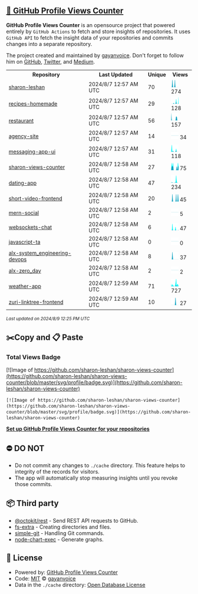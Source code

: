 ## [🚀 GitHub Profile Views Counter](https://github.com/gayanvoice/github-profile-views-counter)
**GitHub Profile Views Counter** is an opensource project that powered entirely by  `GitHub Actions` to fetch and store insights of repositories.
It uses `GitHub API` to fetch the insight data of your repositories and commits changes into a separate repository.

The project created and maintained by [gayanvoice](https://github.com/gayanvoice). Don't forget to follow him on [GitHub](https://github.com/gayanvoice), [Twitter](https://twitter.com/gayanvoice), and [Medium](https://gayanvoice.medium.com/).

<table>
	<tr>
		<th>
			Repository
		</th>
		<th>
			Last Updated
		</th>
		<th>
			Unique
		</th>
		<th>
			Views
		</th>
	</tr>
	<tr>
		<td>
			<a href="https://github.com/sharon-leshan/sharon-views-counter/tree/master/readme/418481793/year.md">
				sharon-leshan
			</a>
		</td>
		<td>
			2024/8/7 12:57 AM UTC
		</td>
		<td>
			70
		</td>
		<td>
			<img alt="Response time graph" src="https://github.com/sharon-leshan/sharon-views-counter/raw/master/graph/418481793/small/year.png" height="20"> 274
		</td>
	</tr>
	<tr>
		<td>
			<a href="https://github.com/sharon-leshan/sharon-views-counter/tree/master/readme/432713929/year.md">
				recipes-homemade
			</a>
		</td>
		<td>
			2024/8/7 12:57 AM UTC
		</td>
		<td>
			29
		</td>
		<td>
			<img alt="Response time graph" src="https://github.com/sharon-leshan/sharon-views-counter/raw/master/graph/432713929/small/year.png" height="20"> 128
		</td>
	</tr>
	<tr>
		<td>
			<a href="https://github.com/sharon-leshan/sharon-views-counter/tree/master/readme/430830007/year.md">
				restaurant
			</a>
		</td>
		<td>
			2024/8/7 12:57 AM UTC
		</td>
		<td>
			56
		</td>
		<td>
			<img alt="Response time graph" src="https://github.com/sharon-leshan/sharon-views-counter/raw/master/graph/430830007/small/year.png" height="20"> 157
		</td>
	</tr>
	<tr>
		<td>
			<a href="https://github.com/sharon-leshan/sharon-views-counter/tree/master/readme/420011260/year.md">
				agency-site
			</a>
		</td>
		<td>
			2024/8/7 12:57 AM UTC
		</td>
		<td>
			14
		</td>
		<td>
			<img alt="Response time graph" src="https://github.com/sharon-leshan/sharon-views-counter/raw/master/graph/420011260/small/year.png" height="20"> 34
		</td>
	</tr>
	<tr>
		<td>
			<a href="https://github.com/sharon-leshan/sharon-views-counter/tree/master/readme/420691729/year.md">
				messaging-app-ui
			</a>
		</td>
		<td>
			2024/8/7 12:57 AM UTC
		</td>
		<td>
			31
		</td>
		<td>
			<img alt="Response time graph" src="https://github.com/sharon-leshan/sharon-views-counter/raw/master/graph/420691729/small/year.png" height="20"> 118
		</td>
	</tr>
	<tr>
		<td>
			<a href="https://github.com/sharon-leshan/sharon-views-counter/tree/master/readme/418586717/year.md">
				sharon-views-counter
			</a>
		</td>
		<td>
			2024/8/7 12:58 AM UTC
		</td>
		<td>
			27
		</td>
		<td>
			<img alt="Response time graph" src="https://github.com/sharon-leshan/sharon-views-counter/raw/master/graph/418586717/small/year.png" height="20"> 75
		</td>
	</tr>
	<tr>
		<td>
			<a href="https://github.com/sharon-leshan/sharon-views-counter/tree/master/readme/420421627/year.md">
				dating-app
			</a>
		</td>
		<td>
			2024/8/7 12:58 AM UTC
		</td>
		<td>
			47
		</td>
		<td>
			<img alt="Response time graph" src="https://github.com/sharon-leshan/sharon-views-counter/raw/master/graph/420421627/small/year.png" height="20"> 234
		</td>
	</tr>
	<tr>
		<td>
			<a href="https://github.com/sharon-leshan/sharon-views-counter/tree/master/readme/420621915/year.md">
				short-video-frontend
			</a>
		</td>
		<td>
			2024/8/7 12:58 AM UTC
		</td>
		<td>
			20
		</td>
		<td>
			<img alt="Response time graph" src="https://github.com/sharon-leshan/sharon-views-counter/raw/master/graph/420621915/small/year.png" height="20"> 45
		</td>
	</tr>
	<tr>
		<td>
			<a href="https://github.com/sharon-leshan/sharon-views-counter/tree/master/readme/423982159/year.md">
				mern-social
			</a>
		</td>
		<td>
			2024/8/7 12:58 AM UTC
		</td>
		<td>
			2
		</td>
		<td>
			<img alt="Response time graph" src="https://github.com/sharon-leshan/sharon-views-counter/raw/master/graph/423982159/small/year.png" height="20"> 5
		</td>
	</tr>
	<tr>
		<td>
			<a href="https://github.com/sharon-leshan/sharon-views-counter/tree/master/readme/528809250/year.md">
				websockets-chat
			</a>
		</td>
		<td>
			2024/8/7 12:58 AM UTC
		</td>
		<td>
			6
		</td>
		<td>
			<img alt="Response time graph" src="https://github.com/sharon-leshan/sharon-views-counter/raw/master/graph/528809250/small/year.png" height="20"> 47
		</td>
	</tr>
	<tr>
		<td>
			<a href="https://github.com/sharon-leshan/sharon-views-counter/tree/master/readme/503383129/year.md">
				javascript-ta
			</a>
		</td>
		<td>
			2024/8/7 12:58 AM UTC
		</td>
		<td>
			0
		</td>
		<td>
			<img alt="Response time graph" src="https://github.com/sharon-leshan/sharon-views-counter/raw/master/graph/503383129/small/year.png" height="20"> 0
		</td>
	</tr>
	<tr>
		<td>
			<a href="https://github.com/sharon-leshan/sharon-views-counter/tree/master/readme/531653804/year.md">
				alx-system_engineering-devops
			</a>
		</td>
		<td>
			2024/8/7 12:58 AM UTC
		</td>
		<td>
			8
		</td>
		<td>
			<img alt="Response time graph" src="https://github.com/sharon-leshan/sharon-views-counter/raw/master/graph/531653804/small/year.png" height="20"> 37
		</td>
	</tr>
	<tr>
		<td>
			<a href="https://github.com/sharon-leshan/sharon-views-counter/tree/master/readme/530795305/year.md">
				alx-zero_day
			</a>
		</td>
		<td>
			2024/8/7 12:58 AM UTC
		</td>
		<td>
			2
		</td>
		<td>
			<img alt="Response time graph" src="https://github.com/sharon-leshan/sharon-views-counter/raw/master/graph/530795305/small/year.png" height="20"> 2
		</td>
	</tr>
	<tr>
		<td>
			<a href="https://github.com/sharon-leshan/sharon-views-counter/tree/master/readme/559000544/year.md">
				weather-app
			</a>
		</td>
		<td>
			2024/8/7 12:59 AM UTC
		</td>
		<td>
			71
		</td>
		<td>
			<img alt="Response time graph" src="https://github.com/sharon-leshan/sharon-views-counter/raw/master/graph/559000544/small/year.png" height="20"> 727
		</td>
	</tr>
	<tr>
		<td>
			<a href="https://github.com/sharon-leshan/sharon-views-counter/tree/master/readme/559917610/year.md">
				zuri-linktree-frontend
			</a>
		</td>
		<td>
			2024/8/7 12:59 AM UTC
		</td>
		<td>
			10
		</td>
		<td>
			<img alt="Response time graph" src="https://github.com/sharon-leshan/sharon-views-counter/raw/master/graph/559917610/small/year.png" height="20"> 27
		</td>
	</tr>
</table>

<small><i>Last updated on 2024/8/9 12:25 PM UTC</i></small>

## ✂️Copy and 📋 Paste
### Total Views Badge
[![Image of https://github.com/sharon-leshan/sharon-views-counter](https://github.com/sharon-leshan/sharon-views-counter/blob/master/svg/profile/badge.svg)](https://github.com/sharon-leshan/sharon-views-counter)

```readme
[![Image of https://github.com/sharon-leshan/sharon-views-counter](https://github.com/sharon-leshan/sharon-views-counter/blob/master/svg/profile/badge.svg)](https://github.com/sharon-leshan/sharon-views-counter)
```
[**Set up GitHub Profile Views Counter for your repositories**](https://github.com/gayanvoice/github-profile-views-counter)
## ⛔ DO NOT
- Do not commit any changes to `./cache` directory. This feature helps to integrity of the records for visitors.
- The app will automatically stop measuring insights until you revoke those commits.
## 📦 Third party

- [@octokit/rest](https://www.npmjs.com/package/@octokit/rest) - Send REST API requests to GitHub.
- [fs-extra](https://www.npmjs.com/package/fs-extra) - Creating directories and files.
- [simple-git](https://www.npmjs.com/package/simple-git) - Handling Git commands.
- [node-chart-exec](https://www.npmjs.com/package/node-chart-exec) - Generate graphs.
## 📄 License
- Powered by: [GitHub Profile Views Counter](https://github.com/gayanvoice/github-profile-views-counter)
- Code: [MIT](./LICENSE) © [gayanvoice](https://github.com/gayanvoice)
- Data in the `./cache` directory: [Open Database License](https://opendatacommons.org/licenses/odbl/1-0/)